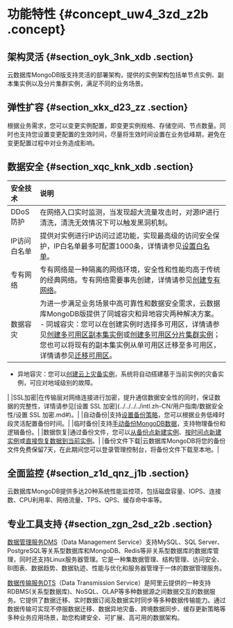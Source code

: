 # 功能特性 {#concept_uw4_3zd_z2b .concept}

## 架构灵活 {#section_oyk_3nk_xdb .section}

云数据库MongoDB版支持灵活的部署架构，提供的实例架构包括单节点实例、副本集实例以及分片集群实例，满足不同的业务场景。

## 弹性扩容 {#section_xkx_d23_zz .section}

根据业务需求，您可以变更实例配置，即变更实例规格、存储空间、节点数量。同时也支持您设置变更配置的生效时间，尽量将生效时间设置在业务低峰期，避免在变更配置过程中对业务造成影响。

## 数据安全 {#section_xqc_knk_xdb .section}

|安全技术|说明|
|:---|:-|
|DDoS防护|在网络入口实时监测，当发现超大流量攻击时，对源IP进行清洗，清洗无效情况下可以触发黑洞机制。|
|IP访问白名单|提供对实例进行IP访问过滤功能，实现最高级的访问安全保护，IP白名单最多可配置1000条，详情请参见[设置白名单](../../../../intl.zh-CN/用户指南/数据安全性/设置白名单.md#)。|
|专有网络|专有网络是一种隔离的网络环境，安全性和性能均高于传统的经典网络。专有网络需要事先创建，详情请参见[创建专有网络](https://help.aliyun.com/document_detail/65402.html)。|
|数据容灾|为进一步满足业务场景中高可靠性和数据安全需求，云数据库MongoDB版提供了同城容灾和异地容灾两种解决方案。 -   同城容灾：您可以在创建实例时选择多可用区，详情请参见[创建多可用区副本集实例](../../../../intl.zh-CN/用户指南/同城容灾解决方案/创建多可用区副本集实例.md#)或[创建多可用区分片集群实例](../../../../intl.zh-CN/用户指南/同城容灾解决方案/创建多可用区分片集群实例.md#)；您也可以将现有的副本集实例从单可用区迁移至多可用区，详情请参见[迁移可用区](../../../../intl.zh-CN/用户指南/实例管理/迁移可用区.md#)。
-   异地容灾：您可以[创建云上灾备实例](../../../../intl.zh-CN/用户指南/云上灾备和多活/创建云上灾备实例.md#)，系统将自动搭建基于当前实例的灾备实例，可应对地域级别的故障。

 |
|SSL加密|在传输层对网络连接进行加密，提升通信数据安全性的同时，保证数据的完整性，详情请参见[设置 SSL 加密](../../../../intl.zh-CN/用户指南/数据安全性/设置 SSL 加密.md#)。|
|自动备份|支持[设置备份策略](../../../../intl.zh-CN/用户指南/数据备份/设置自动备份MongoDB数据.md#)，您可以根据业务低峰时段灵活配置备份时间。|
|临时备份|支持[手动备份MongoDB数据](../../../../intl.zh-CN/用户指南/数据备份/手动备份MongoDB数据.md#)，支持物理备份和逻辑备份。|
|数据恢复|通过备份文件，您可以[从备份点新建实例](../../../../intl.zh-CN/用户指南/数据恢复/从备份点新建实例.md#)、[按时间点新建实例](../../../../intl.zh-CN/用户指南/数据恢复/按时间点新建实例.md#)或[直接恢复数据到当前实例](../../../../intl.zh-CN/用户指南/数据恢复/直接恢复数据到当前实例.md#)。|
|备份文件下载|云数据库MongoDB将您的备份文件免费保留7天，在此期间您可以登录管理控制台，将备份文件下载至本地。|

## 全面监控 {#section_z1d_qnz_j1b .section}

云数据库MongoDB提供多达20种系统性能监控项，包括磁盘容量、IOPS、连接数、CPU利用率、网络流量、TPS、QPS、缓存命中率等。

## 专业工具支持 {#section_zgn_2sd_z2b .section}

[数据管理服务DMS](https://www.alibabacloud.com/help/zh/doc-detail/47550.htm)（Data Management Service）支持MySQL、SQL Server、PostgreSQL等关系型数据库和MongoDB、Redis等非关系型数据库的数据库管理，同时还支持Linux服务器管理。它是一种集数据管理、结构管理、访问安全、BI图表、数据趋势、数据轨迹、性能与优化和服务器管理于一体的数据管理服务。

[数据传输服务DTS](https://www.alibabacloud.com/help/zh/doc-detail/26592.htm)（Data Transmission Service）是阿里云提供的一种支持RDBMS\(关系型数据库\)、NoSQL、OLAP等多种数据源之间数据交互的数据服务。它提供了数据迁移、实时数据订阅及数据实时同步等多种数据传输能力。通过数据传输可实现不停服数据迁移、数据异地灾备、跨境数据同步、缓存更新策略等多种业务应用场景，助您构建安全、可扩展、高可用的数据架构。

